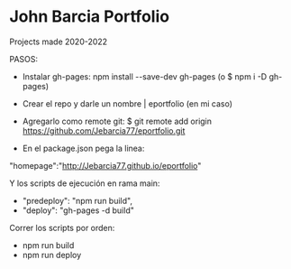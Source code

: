 
# John Barcia Portfolio

Projects made 2020-2022

PASOS:
- Instalar gh-pages:
 npm install --save-dev gh-pages (o $ npm i -D gh-pages)

- Crear el repo y darle un nombre | eportfolio (en mi caso)
- Agregarlo como remote git:
$ git remote add origin https://github.com/Jebarcia77/eportfolio.git

- En el package.json pega la linea:

 "homepage":"http://Jebarcia77.github.io/eportfolio" 

Y los scripts de ejecución en rama main:
- "predeploy": "npm run build",
- "deploy": "gh-pages -d build"

Correr los scripts por orden:
- npm run build
- npm run deploy
